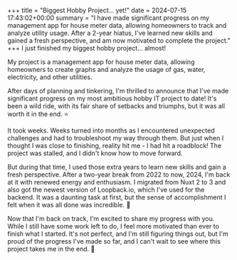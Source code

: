 +++
title = "Biggest Hobby Project... yet!"
date = 2024-07-15 17:43:02+00:00
summary = "I have made significant progress on my management app for house meter data, allowing homeowners to track and analyze utility usage. After a 2-year hiatus, I've learned new skills and gained a fresh perspective, and am now motivated to complete the project."
+++
I just finished my biggest hobby project... almost!

My project is a management app for house meter data, allowing homeowners to create graphs and analyze the usage of gas, water, electricity, and other utilities.

After days of planning and tinkering, I'm thrilled to announce that I've made significant progress on my most ambitious hobby IT project to date! It's been a wild ride, with its fair share of setbacks and triumphs, but it was all worth it in the end. :star:

It took weeks. Weeks turned into months as I encountered unexpected challenges and had to troubleshoot my way through them. But just when I thought I was close to finishing, reality hit me - I had hit a roadblock! The project was stalled, and I didn't know how to move forward.

But during that time, I used those extra years to learn new skills and gain a fresh perspective. After a two-year break from 2022 to now, 2024, I'm back at it with renewed energy and enthusiasm. I migrated from Nuxt 2 to 3 and also got the newest version of Loopback.io, which I've used for the backend. It was a daunting task at first, but the sense of accomplishment I felt when it was all done was incredible. :muscle:

Now that I'm back on track, I'm excited to share my progress with you. While I still have some work left to do, I feel more motivated than ever to finish what I started. It's not perfect, and I'm still figuring things out, but I'm proud of the progress I've made so far, and I can't wait to see where this project takes me in the end. :tada:
